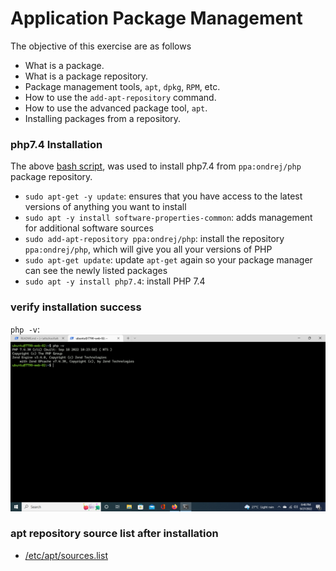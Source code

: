 # Application Package Management

The objective of this exercise are as follows

- What is a package.
- What is a package repository.
- Package management tools, `apt`, `dpkg`, `RPM`, etc.
- How to use the `add-apt-repository` command.
- How to use the advanced package tool, `apt`.
- Installing packages from a repository.

### php7.4 Installation
The above [bash script](./php7.4-installation-script), was used to install php7.4 from `ppa:ondrej/php` package repository.
- `sudo apt-get -y update`: ensures that you have access to the latest versions of anything you want to install
- `sudo apt -y install software-properties-common`: adds management for additional software sources
- `sudo add-apt-repository ppa:ondrej/php`: install the repository `ppa:ondrej/php`, which will give you all your versions of PHP
- `sudo apt-get update`: update `apt-get` again so your package manager can see the newly listed packages
- `sudo apt -y install php7.4`: install PHP 7.4

### verify installation success
`php -v`:
![php version](./php-version.png)

### apt repository source list after installation
- [/etc/apt/sources.list](sources.list)
